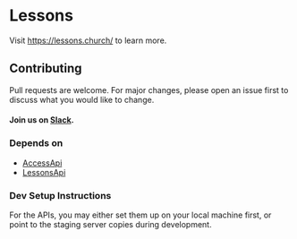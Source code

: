 # Lessons

Visit <a href="https://lessons.church/">https://lessons.church/</a> to learn more.

## Contributing
Pull requests are welcome. For major changes, please open an issue first to discuss what you would like to change.
#### Join us on [Slack](https://join.slack.com/t/livechurchsolutions/shared_invite/zt-i88etpo5-ZZhYsQwQLVclW12DKtVflg).

### Depends on
* [AccessApi](https://github.com/LiveChurchSolutions/AccessApi)
* [LessonsApi](https://github.com/LiveChurchSolutions/LessonsApi)

### Dev Setup Instructions
For the APIs, you may either set them up on your local machine first, or point to the staging server copies during development.
